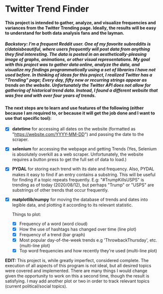 # Twitter Trend Finder

#### This project is intended to gather, analyze, and visualize frequencies and variances from the Twitter Trending page. Ideally, the results will be easy to understand for both data analysis fans and the layman.

##### Backstory: I'm a frequent Reddit user. One of my favorite subreddits is r/dataisbeautiful, where users frequently will post data from anything they find interesting. The data is posted in an aesthetically-pleasing image of graphs, animations, or other visual representations. My goal with this project was to gather data online, analyze the data, and visualize my findings programmatically using a set of libraries I have not used before. In thinking of ideas for this project, I realized Twitter has a "Trending" page; Every day, fifty new or recurring strings appear as trends on the website. Unfortunately the Twitter API does not allow for gathering of historical trend data. Instead, I found a different website that was free and with over four years of trends.

#### The next steps are to learn and use features of the following (either because I am required to, or because it will get the job done and I want to use that specific tool):
- [x] **datetime** for accessing all dates on the website (formatted as "https://website.com/YYYY-MM-DD") and passing the date to the scraper.
- [x] **selenium** for accessing the webpage and getting Trends
      (Yes, Selenium is absolutely overkill as a web scraper. Unfortunately, the website requires a button press to get the full set of data to load.)
- [x] **PYDAL** for storing each trend with its date and frequency. Also, PYDAL makes it easy to find if an entry contains a substring. This will be useful for finding if a topic repeats frequently. E.g: "#TrumpKillsUSPS" is trending as of today (2020/08/12), but perhaps "Trump" or "USPS" are substrings of other trends that occur frequently.
- [x] **matplotlib/numpy** for moving the database of trends and dates into legible data, and plotting it according to its relevant statistic.

	Things to plot:
	- [x] Frequency of a word (word cloud)
	- [x] How the use of hashtags has changed over time (line plot)
	- [x] Frequency of a trend (bar graph)
	- [x] Most popular day-of-the-week trends e.g 'ThrowbackThursday', etc. (multi-line plot)
	- [x] Top word frequencies and how recently they're used (multi-line plot)

**EDIT:** This project is, while greatly imperfect, considered complete. The execution of all aspects of this program is not ideal, but all desired topics were covered and implemented. There are many things I would change given the opportunity to work on this a second time, though the result is satisfying. I may add another plot or two in order to track relevant topics (current political/social topics).
